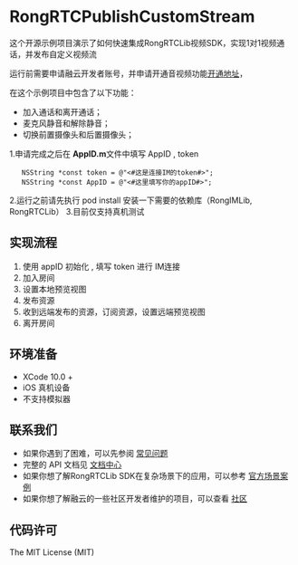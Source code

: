 # RongRTCPublishCustomStream


这个开源示例项目演示了如何快速集成RongRTCLib视频SDK，实现1对1视频通话，并发布自定义视频流

运行前需要申请融云开发者账号，并申请开通音视频功能[开通地址](https://www.rongcloud.cn/docs/)，

在这个示例项目中包含了以下功能：

- 加入通话和离开通话；
- 麦克风静音和解除静音；
- 切换前置摄像头和后置摄像头；

1.申请完成之后在 **AppID.m**文件中填写 AppID , token

```
   NSString *const token = @"<#这是连接IM的token#>";
   NSString *const AppID = @"<#这里填写你的appID#>";
```

2.运行之前请先执行 pod install 安装一下需要的依赖库（RongIMLib, RongRTCLib）
3.目前仅支持真机测试


## 实现流程

1. 使用 appID 初始化 , 填写 token 进行 IM连接 
2. 加入房间
3. 设置本地预览视图
4. 发布资源
5. 收到远端发布的资源，订阅资源，设置远端预览视图
6. 离开房间


## 环境准备

- XCode 10.0 +
- iOS 真机设备
- 不支持模拟器


## 联系我们

- 如果你遇到了困难，可以先参阅 [常见问题](https://docs.rongcloud.cn/v4/views/im/ui/faq/overview.html)
- 完整的 API 文档见 [文档中心](https://docs.rongcloud.cn/v4/)
- 如果你想了解RongRTCLib SDK在复杂场景下的应用，可以参考 [官方场景案例](https://www.rongcloud.cn/downloads/demo)
- 如果你想了解融云的一些社区开发者维护的项目，可以查看 [社区](https://geekonline.rongcloud.cn/)

## 代码许可

The MIT License (MIT)

